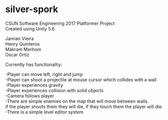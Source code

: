 # silver-spork
CSUN Software Engineering 2017 Platformer Project  
Created using Unity 5.6  

Jamian Vieira  
Henry Quinteros  
Makram Merhom  
Oscar Ortiz  

Currently has functionality:

-Player can move left, right and jump  
-Player can shoot a projectile at mouse cursor which collides with a wall  
-Player experiences gravity  
-Player experiences collision with solid objects  
-Camera follows player  
-There are simple enemies on the map that will move between walls.    
if the player shoots them they will die, if they touch them the player will die.  
-There is a simple level editor system
